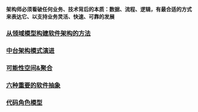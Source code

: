 **架构师必须看破任何业务、技术背后的本质：数据、流程、逻辑，有最合适的方式来表达它、以支持业务灵活、快速、可靠的发展**

### [从领域模型构建软件架构的方法](架构思考/从领域模型构建软件架构的方法.md)
### [中台架构模式演进](架构思考/中台架构演进.MD) 
### [可能性空间&聚合](架构思考/可能性空间&聚合.MD) 
### [六种重要的软件抽象](架构思考/六种重要的软件抽象.md) 
### [代码角色模型](架构思考/领域驱动：代码角色模型.md) 
 
